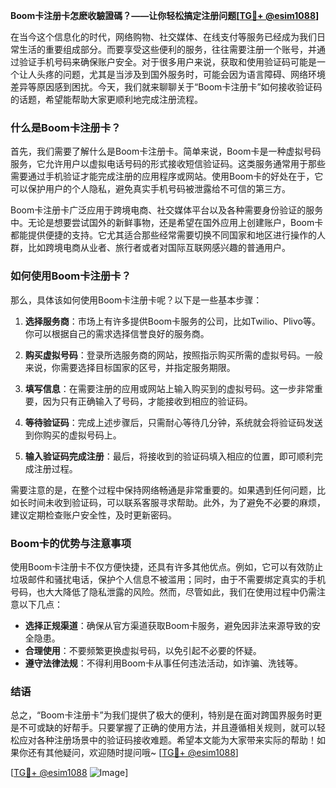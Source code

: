 **Boom卡注册卡怎麽收驗證碼？——让你轻松搞定注册问题[[TG💪+ @esim1088](https://t.me/s/esim1088)]**

在当今这个信息化的时代，网络购物、社交媒体、在线支付等服务已经成为我们日常生活的重要组成部分。而要享受这些便利的服务，往往需要注册一个账号，并通过验证手机号码来确保账户安全。对于很多用户来说，获取和使用验证码可能是一个让人头疼的问题，尤其是当涉及到国外服务时，可能会因为语言障碍、网络环境差异等原因感到困扰。今天，我们就来聊聊关于“Boom卡注册卡”如何接收验证码的话题，希望能帮助大家更顺利地完成注册流程。

### 什么是Boom卡注册卡？

首先，我们需要了解什么是Boom卡注册卡。简单来说，Boom卡是一种虚拟号码服务，它允许用户以虚拟电话号码的形式接收短信验证码。这类服务通常用于那些需要通过手机验证才能完成注册的应用程序或网站。使用Boom卡的好处在于，它可以保护用户的个人隐私，避免真实手机号码被泄露给不可信的第三方。

Boom卡注册卡广泛应用于跨境电商、社交媒体平台以及各种需要身份验证的服务中。无论是想要尝试国外的新鲜事物，还是希望在国外应用上创建账户，Boom卡都能提供便捷的支持。它尤其适合那些经常需要切换不同国家和地区进行操作的人群，比如跨境电商从业者、旅行者或者对国际互联网感兴趣的普通用户。

### 如何使用Boom卡注册卡？

那么，具体该如何使用Boom卡注册卡呢？以下是一些基本步骤：

1. **选择服务商**：市场上有许多提供Boom卡服务的公司，比如Twilio、Plivo等。你可以根据自己的需求选择信誉良好的服务商。
   
2. **购买虚拟号码**：登录所选服务商的网站，按照指示购买所需的虚拟号码。一般来说，你需要选择目标国家的区号，并指定服务期限。

3. **填写信息**：在需要注册的应用或网站上输入购买到的虚拟号码。这一步非常重要，因为只有正确输入了号码，才能接收到相应的验证码。

4. **等待验证码**：完成上述步骤后，只需耐心等待几分钟，系统就会将验证码发送到你购买的虚拟号码上。

5. **输入验证码完成注册**：最后，将接收到的验证码填入相应的位置，即可顺利完成注册过程。

需要注意的是，在整个过程中保持网络畅通是非常重要的。如果遇到任何问题，比如长时间未收到验证码，可以联系客服寻求帮助。此外，为了避免不必要的麻烦，建议定期检查账户安全性，及时更新密码。

### Boom卡的优势与注意事项

使用Boom卡注册卡不仅方便快捷，还具有许多其他优点。例如，它可以有效防止垃圾邮件和骚扰电话，保护个人信息不被滥用；同时，由于不需要绑定真实的手机号码，也大大降低了隐私泄露的风险。然而，尽管如此，我们在使用过程中仍需注意以下几点：

- **选择正规渠道**：确保从官方渠道获取Boom卡服务，避免因非法来源导致的安全隐患。
- **合理使用**：不要频繁更换虚拟号码，以免引起不必要的怀疑。
- **遵守法律法规**：不得利用Boom卡从事任何违法活动，如诈骗、洗钱等。

### 结语

总之，“Boom卡注册卡”为我们提供了极大的便利，特别是在面对跨国界服务时更是不可或缺的好帮手。只要掌握了正确的使用方法，并且遵循相关规则，就可以轻松应对各种注册场景中的验证码接收难题。希望本文能为大家带来实际的帮助！如果你还有其他疑问，欢迎随时提问哦~ [[TG💪+ @esim1088](https://t.me/s/esim1088)]

[[TG💪+ @esim1088](https://t.me/s/esim1088) ![Image](https://i.postimg.cc/4NQfJmqS/Snipaste-2025-05-13-00-14-12.png)]